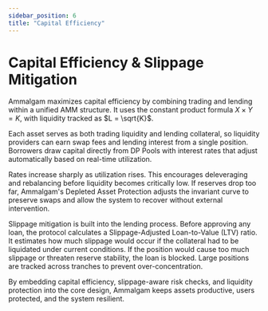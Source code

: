 ```yaml
---
sidebar_position: 6
title: "Capital Efficiency"
---
```


# Capital Efficiency & Slippage Mitigation

Ammalgam maximizes capital efficiency by combining trading and lending within a unified AMM structure. It uses the constant product formula $X \times Y = K$, with liquidity tracked as $L = \sqrt{K}$.

Each asset serves as both trading liquidity and lending collateral, so liquidity providers can earn swap fees and lending interest from a single position. Borrowers draw capital directly from DP Pools with interest rates that adjust automatically based on real-time utilization.

Rates increase sharply as utilization rises. This encourages deleveraging and rebalancing before liquidity becomes critically low. If reserves drop too far, Ammalgam's Depleted Asset Protection adjusts the invariant curve to preserve swaps and allow the system to recover without external intervention.

Slippage mitigation is built into the lending process. Before approving any loan, the protocol calculates a Slippage-Adjusted Loan-to-Value (LTV) ratio. It estimates how much slippage would occur if the collateral had to be liquidated under current conditions. If the position would cause too much slippage or threaten reserve stability, the loan is blocked. Large positions are tracked across tranches to prevent over-concentration.

By embedding capital efficiency, slippage-aware risk checks, and liquidity protection into the core design, Ammalgam keeps assets productive, users protected, and the system resilient.
